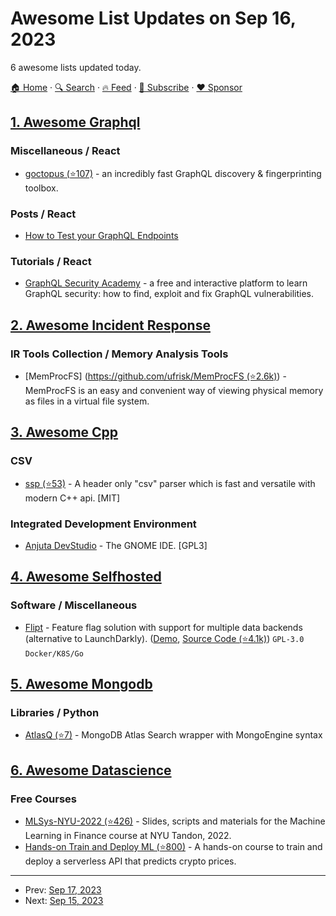 # Awesome List Updates on Sep 16, 2023

6 awesome lists updated today.

[🏠 Home](/README.md) · [🔍 Search](https://www.trackawesomelist.com/search/) · [🔥 Feed](https://www.trackawesomelist.com/rss.xml) · [📮 Subscribe](https://trackawesomelist.us17.list-manage.com/subscribe?u=d2f0117aa829c83a63ec63c2f&id=36a103854c) · [❤️  Sponsor](https://github.com/sponsors/theowenyoung)



## [1. Awesome Graphql](/content/chentsulin/awesome-graphql/README.md)

### Miscellaneous / React

*   [goctopus (⭐107)](https://github.com/Escape-Technologies/goctopus) - an incredibly fast GraphQL discovery & fingerprinting toolbox.

### Posts / React

*   [How to Test your GraphQL Endpoints](https://escape.tech/blog/8-most-common-graphql-vulnerabilities/)

### Tutorials / React

*   [GraphQL Security Academy](https://escape.tech/academy/) - a free and interactive platform to learn GraphQL security: how to find, exploit and fix GraphQL vulnerabilities.

## [2. Awesome Incident Response](/content/meirwah/awesome-incident-response/README.md)

### IR Tools Collection / Memory Analysis Tools

*   \[MemProcFS] ([https://github.com/ufrisk/MemProcFS (⭐2.6k)](https://github.com/ufrisk/MemProcFS)) - MemProcFS is an easy and convenient way of viewing physical memory as files in a virtual file system.

## [3. Awesome Cpp](/content/fffaraz/awesome-cpp/README.md)

### CSV

*   [ssp (⭐53)](https://github.com/red0124/ssp) - A header only "csv" parser which is fast and versatile with modern C++ api. \[MIT]

### Integrated Development Environment

*   [Anjuta DevStudio](https://sourceforge.net/projects/anjuta/) - The GNOME IDE. \[GPL3]

## [4. Awesome Selfhosted](/content/awesome-selfhosted/awesome-selfhosted/README.md)

### Software / Miscellaneous

*   [Flipt](https://flipt.io) - Feature flag solution with support for multiple data backends (alternative to LaunchDarkly). ([Demo](https://try.flipt.io), [Source Code (⭐4.1k)](https://github.com/flipt-io/flipt)) `GPL-3.0` `Docker/K8S/Go`

## [5. Awesome Mongodb](/content/ramnes/awesome-mongodb/README.md)

### Libraries / Python

*   [AtlasQ (⭐7)](https://github.com/certego/AtlasQ) - MongoDB Atlas Search wrapper with MongoEngine syntax

## [6. Awesome Datascience](/content/academic/awesome-datascience/README.md)

### Free Courses

*   [MLSys-NYU-2022 (⭐426)](https://github.com/jacopotagliabue/MLSys-NYU-2022/tree/main) - Slides, scripts and materials for the Machine Learning in Finance course at NYU Tandon, 2022.
*   [Hands-on Train and Deploy ML (⭐800)](https://github.com/Paulescu/hands-on-train-and-deploy-ml) - A hands-on course to train and deploy a serverless API that predicts crypto prices.

---

- Prev: [Sep 17, 2023](/content/2023/09/17/README.md)
- Next: [Sep 15, 2023](/content/2023/09/15/README.md)